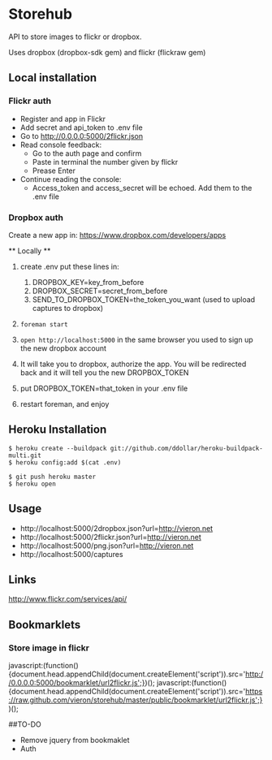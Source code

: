 # Storehub

API to store images to flickr or dropbox.

Uses dropbox (dropbox-sdk gem) and flickr (flickraw gem)



## Local installation

### Flickr auth

- Register and app in Flickr
- Add secret and api_token to .env file
- Go to http://0.0.0.0:5000/2flickr.json
- Read console feedback:
	- Go to the auth page and confirm
	- Paste in terminal the number given by flickr
	- Prease Enter
- Continue reading the console:
	- Access_token and access_secret will be echoed. Add them to the .env file


### Dropbox auth

Create a new app in: https://www.dropbox.com/developers/apps

** Locally **

1. create .env put these lines in:
    1. DROPBOX_KEY=key_from_before
    2. DROPBOX_SECRET=secret_from_before
    2. SEND_TO_DROPBOX_TOKEN=the_token_you_want    (used to upload captures to dropbox)

2. `foreman start`
6. `open http://localhost:5000` in the same browser you used to sign up the new dropbox account
7. It will take you to dropbox, authorize the app. You will be redirected back and it will tell you the new DROPBOX_TOKEN
8. put DROPBOX_TOKEN=that_token in your .env file
9. restart foreman, and enjoy



## Heroku Installation

    $ heroku create --buildpack git://github.com/ddollar/heroku-buildpack-multi.git
    $ heroku config:add $(cat .env)

    $ git push heroku master
    $ heroku open

## Usage

- http://localhost:5000/2dropbox.json?url=http://vieron.net
- http://localhost:5000/2flickr.json?url=http://vieron.net
- http://localhost:5000/png.json?url=http://vieron.net
- http://localhost:5000/captures


## Links
http://www.flickr.com/services/api/


## Bookmarklets

### Store image in flickr
javascript:(function(){document.head.appendChild(document.createElement('script')).src='http://0.0.0.0:5000/bookmarklet/url2flickr.js';})();
javascript:(function(){document.head.appendChild(document.createElement('script')).src='https://raw.github.com/vieron/storehub/master/public/bookmarklet/url2flickr.js';})();


##TO-DO

- Remove jquery from bookmaklet
- Auth